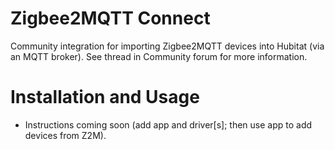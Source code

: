 # Zigbee2MQTT Connect
 Community integration for importing Zigbee2MQTT devices into Hubitat (via an
 MQTT broker). See thread in Community forum for more information.

 # Installation and Usage
 * Instructions coming soon (add app and driver[s]; then use app to add devices from Z2M).

